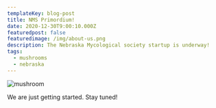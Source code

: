 ```yaml
---
templateKey: blog-post
title: NMS Primordium!
date: 2020-12-30T9:00:10.000Z
featuredpost: false
featuredimage: /img/about-us.png
description: The Nebraska Mycological society startup is underway!
tags:
  - mushrooms
  - nebraska
---
```

![mushroom](/img/about-us.png)

We are just getting started. Stay tuned!
